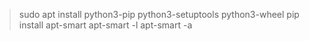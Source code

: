 > sudo apt install python3-pip python3-setuptools python3-wheel
> pip install apt-smart
> apt-smart -l
> apt-smart -a